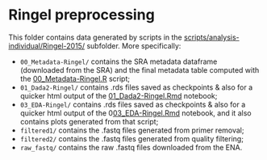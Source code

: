 # Ringel preprocessing

This folder contains data generated by scripts in the [scripts/analysis-individual/Ringel-2015/](../../../scripts/analysis-individual/Ringel-2015/) subfolder. More specifically:
- `00_Metadata-Ringel/` contains the SRA metadata dataframe (downloaded from the SRA) and the final metadata table computed with the [00_Metadata-Ringel.R](../../../scripts/analysis-individual/Ringel-2015/00_Metadata-Ringel.R) script;
- `01_Dada2-Ringel/` contains .rds files saved as checkpoints & also for a quicker html output of the [01_Dada2-Ringel.Rmd](../../../scripts/analysis-individual/Ringel-2015/01_Dada2-Ringel.Rmd) notebook;
- `03_EDA-Ringel/` contains .rds files saved as checkpoints & also for a quicker html output of the 0[03_EDA-Ringel.Rmd](../../../scripts/analysis-individual/Ringel-2015/03_EDA-Ringel.Rmd) notebook, and it also contains plots generated from that script;
- `filtered1/` contains the .fastq files generated from primer removal;
- `filtered2/` contains the .fastq files generated from quality filtering;
- `raw_fastq/` contains the raw .fastq files downloaded from the ENA.